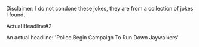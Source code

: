 Disclaimer: I do not condone these jokes, they are from a collection of jokes I found.

Actual Headline#2

An actual headline: 'Police Begin Campaign To Run Down Jaywalkers'

